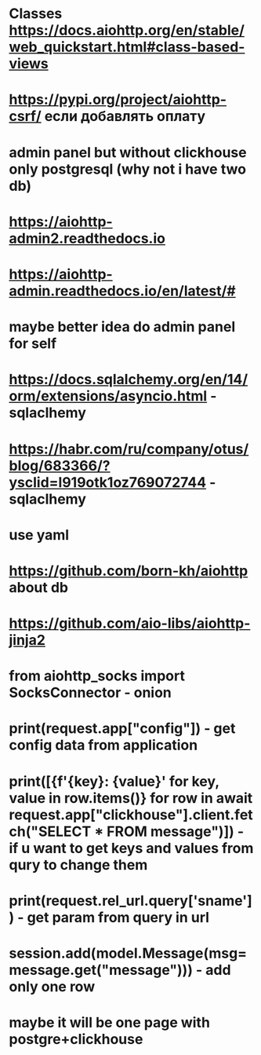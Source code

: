 # Classes https://docs.aiohttp.org/en/stable/web_quickstart.html#class-based-views
# https://pypi.org/project/aiohttp-csrf/ если добавлять оплату
# admin panel but without clickhouse only postgresql (why not i have two db)
# https://aiohttp-admin2.readthedocs.io
# https://aiohttp-admin.readthedocs.io/en/latest/#
# maybe better idea do admin panel for self
# https://docs.sqlalchemy.org/en/14/orm/extensions/asyncio.html - sqlaclhemy
# https://habr.com/ru/company/otus/blog/683366/?ysclid=l919otk1oz769072744 - sqlaclhemy
# use yaml
# https://github.com/born-kh/aiohttp about db
# https://github.com/aio-libs/aiohttp-jinja2
# from aiohttp_socks import SocksConnector - onion


# print(request.app["config"]) - get config data from application
# print([{f'{key}: {value}' for key, value in row.items()} for row in await request.app["clickhouse"].client.fetch("SELECT * FROM message")]) - if u want to get keys and values from qury to change them
# print(request.rel_url.query['sname']) - get param from query in url
# session.add(model.Message(msg=message.get("message"))) - add only one row

# maybe it will be one page with postgre+clickhouse

